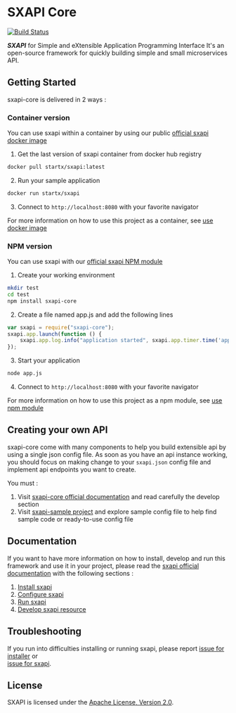 SXAPI Core
==========

[![Build Status](https://travis-ci.org/startxfr/sxapi-core.svg?branch=v0.0.18-docker)](https://travis-ci.org/startxfr/sxapi-core)

***SXAPI*** for Simple and eXtensible Application Programming Interface 
It's an open-source framework for quickly building simple and small 
microservices API.


Getting Started
---------------

sxapi-core is delivered in 2 ways :

### Container version

You can use sxapi within a container by using our public 
[official sxapi docker image](https://hub.docker.com/r/startx/sxapi/)

1. Get the last version of sxapi container from docker hub registry
```bash
docker pull startx/sxapi:latest
```

2. Run your sample application
```bash
docker run startx/sxapi
```

3. Connect to ```http://localhost:8080``` with your favorite navigator

For more information on how to use this project as a container, 
see [use docker image](docs/USE_docker.md)


### NPM version

You can use sxapi with our 
[official sxapi NPM module](https://www.npmjs.com/package/sxapi-core)

1. Create your working environment
```bash
mkdir test
cd test
npm install sxapi-core
```

2. Create a file named app.js and add the following lines
```javascript
var sxapi = require("sxapi-core");
sxapi.app.launch(function () {
    sxapi.app.log.info("application started", sxapi.app.timer.time('app'));
});
```

3. Start your application
```bash
node app.js
```

4. Connect to ```http://localhost:8080``` with your favorite navigator


For more information on how to use this project as a npm module, see 
[use npm module](docs/USE_npm.md)


Creating your own API
---------------------

sxapi-core come with many components to help you build extensible api by using a 
single json config file. As soon as you have an api instance working, you should 
focus on making change to your ```sxapi.json``` config file and implement api 
endpoints you want to create. 

You must :
1. Visit [sxapi-core official documentation](docs/README.md) and read carefully
the develop section
2. Visit [sxapi-sample project](https://github.com/startxfr/sxapi-sample) and
explore sample config file to help find sample code or ready-to-use config file


Documentation 
-------------

If you want to have more information on how to install, develop and run this
framework and use it in your project, please read the 
[sxapi official documentation](docs/README.md) with the following 
sections :
1. [Install sxapi](docs/1.Install.md)
2. [Configure sxapi](docs/2.Configure.md)
3. [Run sxapi](docs/3.Run.md)
4. [Develop sxapi resource](docs/4.Develop.md)


Troubleshooting
---------------

If you run into difficulties installing or running sxapi, please report 
[issue for installer](https://github.com/startxfr/sxapi-installer/issues/new) or  
[issue for sxapi](https://github.com/startxfr/sxapi-core/issues/new).

License
-------

SXAPI is licensed under the [Apache License, Version 2.0](http://www.apache.org/licenses/).